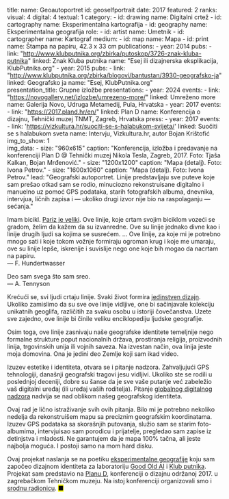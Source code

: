 title: 
    name: Geoautoportret
id: geoselfportrait
date: 2017
featured: 2
ranks:
    visual: 4
    digital: 4
    textual: 1
category: 
    - id: drawing
      name: Digitalni crtež
    - id: cartography
      name: Eksperimentalna kartografija
    - id: geography
      name: Eksperimentalna geografija
role:
    - id: artist
      name: Umetnik
    - id: cartographer
      name: Kartograf
medium:
    - id: map
      name: Mapa
    - id: print
      name: Štampa na papiru, 42.3 x 33 cm
publications:
    - year: 2014
      pubs:
        - link: "http://www.klubputnika.org/zbirka/putoskop/3726-znak-kluba-putnika" 
          linked: Znak Kluba putnika
          name: "Esej ili dizajnerska eksplikacija, KlubPutnika.org"
    - year: 2015
      pubs:
        - link: "http://www.klubputnika.org/zbirka/blogovi/bantustan/3930-geografsko-ja" 
          linked: Geografsko ja
          name: "Esej, KlubPutnika.org"          
presentation_title: Grupne izložbe
presentations:
    - year: 2024
      events:
        - link: "https://novogallery.net/izlozbe/umrezeno-more/"
          linked: Umreženo more
          name: Galerija Novo, Udruga Metamedij, Pula, Hrvatska
    - year: 2017
      events:
        - link: "https://2017.pland.hr/en/"
          linked: Plan D
          name: Konferencija o dizajnu, Tehnički muzej TNMT, Zagreb, Hrvatska
press:
    - year: 2017
      events:
        - link: 'https://vizkultura.hr/suociti-se-s-halabukom-svijeta/'
          linked: Suočiti se s halabukom sveta
          name: Intervju, Vizkultura.hr, autor Bojan Krištofić      
img_to_show: 1  
img_data:
    - size: "960x615"
      caption: "Konferencija, izložba i predavanje na konferenciji Plan D @ Tehnički muzej Nikola Tesla, Zagreb, 2017. Foto: Tjaša Kalkan, Bojan Mrđenović."
    - size: "1200x1200"
      caption: "Mapa (detalj). Foto: Ivona Petrov."
    - size: "1600x1060"
      caption: "Mapa (detalj). Foto: Ivona Petrov."
lead: "Geografski autoportret. Linije predstavljaju sve puteve koje sam prešao otkad sam se rodio, minuciozno rekonstruisane digitalno i manuelno uz pomoć GPS podataka, starih fotografskih albuma, dnevnika, intervjua, ličnih zapisa i — ukoliko drugi izvor nije bio na raspolaganju — sećanja."

<span class='italic-style'>Imam bicikl. <a href='/rad/projekti/goai-gps'>Pariz je veliki</a>. Ove linije, koje crtam svojim biciklom vozeći se gradom, želim da kažem da su izvanredne. Ove su linije jednako divne kao i linije drugih ljudi sa kojima se susrećem. … Ove linije, za koje mi je potrebno mnogo sati i koje tokom vožnje formiraju ogroman krug i koje me umaraju, ove su linije lepše, iskrenije i suvislije nego one koje bih mogao da nacrtam na papiru.</span><br>
<span class='author'>— F. Hundertwasser</span>

<span class='italic-style'>Deo sam svega što sam sreo.</span><br>
<span class='author'>— A. Tennyson</span>

Krećući se, svi ljudi crtaju linije. Svaki život formira <a href='/rad/projekti/kp-identity'>jedinstven dizajn</a>. Ukoliko zamislimo da su sve ove linije vidljive, one bi sačinjavale kolekciju unikatnih geoglifa, različitih za svaku osobu u istoriji čovečanstva. Uzete sve zajedno, ove linije bi činile veliku enciklopediju ljudske geografije. 

Osim toga, ove linije zasnivaju naše geografske identitete temeljnije nego formalne strukture poput nacionalnih država, prostiranja religija, proizvodnih linija, trgovinskih unija ili vojnih saveza. Na izvestan način, ova linija <span class='italic-style'>jeste</span> moja domovina. Ona je jedini deo Zemlje koji sam ikad video.

Izuzev estetike i identiteta, otvara se i pitanje nadzora. Zahvaljujući GPS tehnologiji, današnji geografski tragovi jesu vidljivi. Ukoliko ste se rodili u poslednjoj deceniji, dobre su šanse da je sve vaše putanje već zabeležio vaš digitalni uređaj (ili uređaj vaših roditelja). Pitanje <a href='https://en.wikipedia.org/wiki/Surveillance_capitalism' target='_blank'>globalnog digitalnog nadzora</a> nadvija se nad oblikom našeg geografskog identiteta.

Ovaj rad je lično istraživanje svih ovih pitanja. Bilo mi je potrebno nekoliko nedelja da rekonstruišem mapu sa preciznim geografskim koordinatama. Izuzev GPS podataka sa skorašnjih putovanja, služio sam se starim foto-albumima, intervjuisao sam porodicu i prijatelje, pregledao sam zapise iz detinjstva i mladosti. Ne garantujem da je mapa 100% tačna, ali jeste najbolja moguća. I postoji samo na mom hard disku.

Ovaj projekat naslanja se na poetiku <a href='/rad/projekti/category/geography'>eksperimentalne geografije</a> koju sam započeo dizajnom identiteta za laboratoriju <a href='/rad/projekti/goai-gps'>Good Old AI</a> i <a href='/rad/projekti/kp-identity'>Klub putnika</a>. Projekat sam predstavio na <a href="https://2017.pland.hr/" target='_blank'>Planu D</a>, konferenciji o dizajnu održanoj 2017. u zagrebačkom Tehničkom muzeju. Na istoj konferenciji organizovali smo i <a href='/rad/projekti/geoglyphs-zg'>srodnu radionicu</a>. <mark>&#9632;</mark>